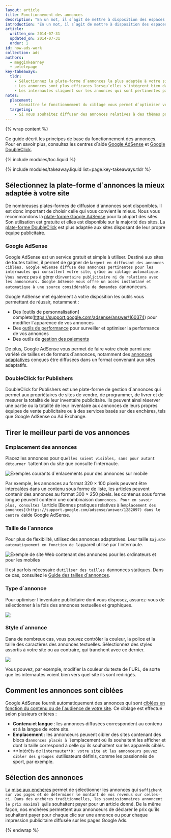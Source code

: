 ```yaml
---
layout: article
title: Fonctionnement des annonces
description: "En un mot, il s`agit de mettre à disposition des espaces publicitaires (également appelés inventaire) sur votre site. Les annonceurs participent à des enchères pour diffuser leurs annonces sur votre site. L`enchère la plus élevée remporte l`emplacement. Vous êtes payé lorsque les internautes cliquent sur les annonces."
introduction: "En un mot, il s`agit de mettre à disposition des espaces publicitaires (également appelés inventaire) sur votre site. Les annonceurs participent à des enchères pour diffuser leurs annonces sur votre site. L`enchère la plus élevée remporte l`emplacement. Vous êtes payé lorsque les internautes cliquent sur les annonces."
article:
  written_on: 2014-07-31
  updated_on: 2014-07-31
  order: 1
id: how-ads-work
collection: ads
authors:
  - megginkearney
  - petelepage
key-takeaways:
  tldr: 
    - Sélectionnez la plate-forme d`annonces la plus adaptée à votre site. Nous vous recommandons d`utiliser la plate-forme <a href="http://www.google.com/adsense/start/">Google AdSense</a> pour la majorité des sites et la plate-forme <a href="http://www.google.com/doubleclick/publishers/">DoubleClick</a> pour les sites disposant d`une équipe publicitaire dédiée.
    - Les annonces sont plus efficaces lorsqu`elles s`intègrent bien dans le site. Leur couleur, leur contenu, leur taille et leur emplacement permettent de le rendre plus agréable à consulter. 
    - Les internautes cliquent sur les annonces qui sont pertinentes par rapport au contenu qu`ils recherchent. Vous devez donc comprendre comment fonctionne le ciblage, afin d`optimiser vos revenus.
notes:
  placement:
    - Connaître le fonctionnement du ciblage vous permet d`optimiser vos revenus.
  targeting:
    - Si vous souhaitez diffuser des annonces relatives à des thèmes particuliers, incluez des phrases et des paragraphes complets sur ces derniers.
---
```


{% wrap content %}

Ce guide décrit les principes de base du fonctionnement des annonces. Pour en savoir plus, consultez les centres d`aide <a href="https://support.google.com/adsense/answer/181947">Google AdSense</a> et <a href="https://support.google.com/dfp_sb/?utm_medium=et&utm_source=dfp_sb_support_tab&utm_campaign=dfp_sb#topic=13148">Google DoubleClick</a>.

{% include modules/toc.liquid %}

{% include modules/takeaway.liquid list=page.key-takeaways.tldr %}

## Sélectionnez la plate-forme d`annonces la mieux adaptée à votre site

De nombreuses plates-formes de diffusion d`annonces sont disponibles. Il est donc important de choisir celle qui vous convient le mieux. Nous vous recommandons la [plate-forme Google AdSense](http://www.google.com/adsense/start/) pour la plupart des sites. Son utilisation est gratuite et elles est disponible sur la majorité des sites. La [plate-forme DoubleClick](https://www.google.com/doubleclick/publishers/) est plus adaptée aux sites disposant de leur propre équipe publicitaire.

### Google AdSense

Google AdSense est un service gratuit et simple à utiliser. Destiné aux sites de toutes tailles, il permet de gagner de l`argent en diffusant des annonces ciblées. Google AdSense diffuse des annonces pertinentes pour les internautes qui consultent votre site, grâce au ciblage automatique. Vous n`avez pas à gérer d`inventaire publicitaire ni de relations avec les annonceurs. Google AdSense vous offre un accès instantané et automatique à une source considérable de demandes d`annonceurs.

Google AdSense met également à votre disposition les outils vous permettant de réussir, notamment :

* Des [outils de personnalisation] complets(https://support.google.com/adsense/answer/160374) pour modifier l`apparence de vos annonces
* Des [outils de performance](https://support.google.com/adsense/answer/2973289) pour surveiller et optimiser la performance de vos annonces
* Des outils de [gestion des paiements](https://support.google.com/adsense/answer/2569265)

De plus, Google AdSense vous permet de faire votre choix parmi une variété de tailles et de formats d`annonces, notamment des [annonces adaptatives](https://support.google.com/adsense/answer/3213689) conçues être diffusées dans un format convenant aux sites adaptatifs.


### DoubleClick for Publishers

DoubleClick for Publishers est une plate-forme de gestion d`annonces qui permet aux propriétaires de sites de vendre, de programmer, de livrer et de mesurer la totalité de leur inventaire publicitaire. Ils peuvent ainsi réserver une partie ou la totalité de leur inventaire aux annonces de leurs propres équipes de vente publicitaire ou à des services basés sur des enchères, tels que Google AdSense ou Ad Exchange.

## Tirer le meilleur parti de vos annonces

### Emplacement des annonces
Placez les annonces pour qu`elles soient visibles, sans pour autant détourner l`attention du site que consulte l`internaute. 

<img src="images/mobile_ads_placement.png" alt="Exemples courants d`enlacements pour des annonces sur mobile">

Par exemple, les annonces au format 320 &times; 100 pixels peuvent être intercalées dans un contenu sous forme de liste, les articles peuvent contenir des annonces au format 300 &times; 250 pixels. les contenus sous forme longue peuvent contenir une combinaison d`annonces. Pour en savoir plus, consultez l`article [Bonnes pratiques relatives à l`emplacement des annonces](https://support.google.com/adsense/answer/1282097) dans le centre d`aide Google AdSense. 

### Taille de l`annonce
Pour plus de flexibilité, utilisez des annonces adaptatives. Leur taille s`ajuste automatiquement en fonction de l`appareil utilisé par l`internaute. 

<img src="images/ad-ss-600.png" 
  srcset="images/ad-ss-1200.png 1200w, 
          images/ad-ss-900.png 900w,
          images/ad-ss-600.png 600w, 
          images/ad-ss-300.png 300w" 
  alt="Exemple de site Web contenant des annonces pour les ordinateurs et pour les mobiles">

Il est parfois nécessaire d`utiliser des tailles d`annonces statiques. Dans ce cas, consultez le [Guide des tailles d`annonces](https://support.google.com/adsense/answer/6002621).


### Type d`annonce
Pour optimiser l`inventaire publicitaire dont vous disposez, assurez-vous de sélectionner à la fois des annonces textuelles et graphiques.

<img src="images/mobileimage.png">

### Style d`annonce
Dans de nombreux cas, vous pouvez contrôler la couleur, la police et la taille des caractères des annonces textuelles. Sélectionnez des styles assortis à votre site ou au contraire, qui tranchent avec ce dernier. 

<img src="images/mobiletext_withcolor.png">

Vous pouvez, par exemple, modifier la couleur du texte de l`URL, de sorte que les internautes voient bien vers quel site ils sont redirigés.


## Comment les annonces sont ciblées
Google AdSense fournit automatiquement des annonces qui sont [ciblées en fonction du contenu ou de l`audience de votre site](https://support.google.com/adsense/answer/9713).
Ce ciblage est effectué selon plusieurs critères :

* **Contenu et langue** : les annonces diffusées correspondent au contenu et à la langue de votre site.
* **Emplacement** : les annonceurs peuvent cibler des sites contenant des blocs d`annonces placés à l`emplacement où ils souhaitent les afficher et dont la taille correspond à celle qu`ils souhaitent sur les appareils ciblés.
* **Intérêts de l`internaute**0: votre site et les annonceurs pouvez cibler des groupes d`utilisateurs définis, comme les passionnés de sport, par exemple.


## Sélection des annonces
La [mise aux enchères](https://support.google.com/adsense/answer/160525) permet de sélectionner les annonces qui s`affichent sur vos pages et de déterminer le montant de vos revenus sur celles-ci. Dans des enchères traditionnelles, les soumissionnaires annoncent le prix maximal qu`ils souhaitent payer pour un article donné. De la même façon, nos enchères permettent aux annonceurs de déclarer le prix qu`ils souhaitent payer pour chaque clic sur une annonce ou pour chaque impression publicitaire diffusée sur les pages Google Ads.

{% endwrap %}

